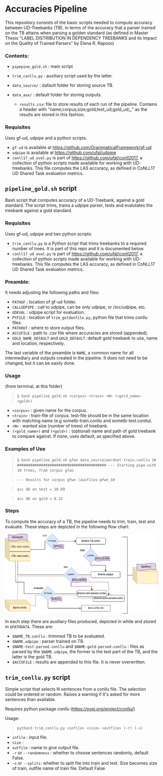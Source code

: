 # Accuracies Pipeline
This repository consists of the basic scripts needed to compute accuracy between UD-Treebanks (TB), in terms of the accuracy that a parser trained on the TB attains when parsing a golden standard (as defined in Master Thesis "LABEL DISTRIBUTION IN DEPENDENCY TREEBANKS and its Impact on the Quality of Trained Parsers" by Elena R. Raposo)

### Contents:
- `pipepine_gold.sh` : main script
- `trim_conllu.py` : auxiliary script used by the latter.
- `data_source/` : dafault folder for storing source TB.
    
- `data_aux/` : default folder for storing outputs.
    - `results.csv`: file to store results of each run of the pipeline. Contains a header with "name;corpus;size;gold;test_ud;gold_ud;_" as the results are stored in this fashion.

### Requisites
Uses gf-ud, udpipe and a python scripts.
- `gf-ud` is available at https://github.com/GrammaticalFramework/gf-ud
- `udpipe` is available at https://github.com/ufal/udpipe
- `conll17_ud_eval.py` is part of https://github.com/ufal/conll2017, a collection of python scripts made available for working with UD-treebanks. This file computes the LAS accuracy, as defined in CoNLL17 UD Shared Task evaluation metrics.

## `pipeline_gold.sh` script

Bash script that computes accuracy of a UD-Treebank, against a gold standard. The script trims, trains a udpipe parser, tests and evalutates the treebank against a gold standard.

### Requisites
Uses gf-ud, udpipe and two python scripts:
- `trim_conllu.py` is a Python script that trims treebanks to a required number of trees. It is part of this repo and it is documented below.
- `conll17_ud_eval.py` is part of https://github.com/ufal/conll2017, a collection of python scripts made available for working with UD-treebanks. This file computes the LAS accuracy, as defined in CoNLL17 UD Shared Task evaluation metrics.


### Preamble:
It needs adjusting the following paths and files:

- `PATHGF` : location of gf-ud folder.
- `CALLUDPIPE` : call to udpipe, can be only udpipe, or /src/udpipe, etc.
- `UDEVAL` : udpipe script for evaluation.
- `PYFILE` : location of `trim_goldenfile.py`, python file that trims conllu files.
- `PATHOUT` : where to store  output files.
- `ACCUFILE` : path to .csv file where accuracies are stored (appended).
- `GOLD_NAME_DEFAULT` and `GOLD_DEFAULT`: default gold treebank to use, name and location, respectively.

The last variable of the preamble is `NAME`, a common name for all intermediary and outputs created in the pipeline. It does not need to be changed, but it can be easily done.

### Usage
(from terminal, at this folder)
>`$ bash pipeline_gold.sh <corpus> <train> <N> (<gold_name> <gold>)`

- `<corpus>` : given name for the corpus.
- `<train>` : train-file of corpus. test-file should be in the same location with matching name (e.g sometb-train.conllu and sometb-test.conllu).
- `<N>` : wanted size (number of trees) of treebank.
- `(<gold_name>)` and `(<gold>)` : (optional) name and path of gold treebank to compare against. If none, uses default, as specified above.

### Examples of Use
> `$ bash pipeline_gold.sh gfwn data_source/wordnet-train.conllu 10`
>`#########################################
            --- Starting pipe with 10 trees, from corpus gfwn`

> `--- Results for corpus gfwn (auxfiles-gfwn_10`

> `acc UD on test = 30.09`

> `acc UD on gold = 8.32`

### Steps
To compute the accuracy of a TB, the pipeline needs to trim, train, test and evaluate. These steps are depicted in the following flow chart:

![](flowchart.jpg)

In each step there are auxiliary files produced, depicted in white and stored in `$PATHDATA`. These are:

- `$NAME_TB.conllu` : trimmed TB to be evaluated.
- `$NAME.udpipe` : parser trained on TB.
- `$NAME-test-parsed.conllu` and `$NAME-gold-parsed.conllu` : files as parsed by the `$NAME.udpipe`, the former is the test part of the TB, and the latter is the gold TB.
- `$ACCUFILE` : results are appended to this file. It is never overwritten.

## `trim_conllu.py` script
Simple script that selects N sentences from a conllu file. The selection could be ordered or random. Raises a warning if it's asked for more sentences than available.

Requires python package _conllu_ (https://pypi.org/project/conllu/)

Usage:
> `python3 trim_conllu.py <infile> <size> <outfile> (-r) (-s)`

- `infile` : input file.
- `size` :
- `outfile` : name to give output file. 
- `-r` or `--randomness` : whether to choose sentences randomly, default False.
- `-s` or `--splits`: whether to split file into train and test. Size becomes size of train, outfile name of train file. Default False.

